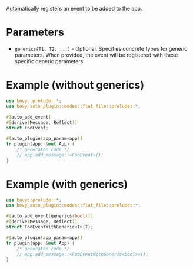 Automatically registers an event to be added to the app.

# Parameters

- `generics(T1, T2, ...)` - Optional. Specifies concrete types for generic parameters.
  When provided, the event will be registered with these specific generic parameters.

# Example (without generics)

```rust
use bevy::prelude::*;
use bevy_auto_plugin::modes::flat_file::prelude::*;

#[auto_add_event]
#[derive(Message, Reflect)]
struct FooEvent;

#[auto_plugin(app_param=app)]
fn plugin(app: &mut App) {
    /* generated code */
    // app.add_message::<FooEvent>();
}
```

# Example (with generics)

```rust
use bevy::prelude::*;
use bevy_auto_plugin::modes::flat_file::prelude::*;

#[auto_add_event(generics(bool))]
#[derive(Message, Reflect)]
struct FooEventWithGeneric<T>(T);

#[auto_plugin(app_param=app)]
fn plugin(app: &mut App) {
    /* generated code */
    // app.add_message::<FooEventWithGeneric<bool>>();
}
```